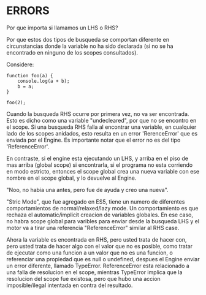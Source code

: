 # ERRORS

Por que importa si llamamos un LHS o RHS?

Por que estos dos tipos de busqueda se comportan diferente en circunstancias donde la variable no ha sido
declarada (si no se ha encontrado en ninguno de los scopes consultados).

Considere:

```
function foo(a) {
    console.log(a + b);
    b = a;
}

foo(2);
```

Cuando la busqueda RHS ocurre por primera vez, no va ser encontrada. Esto es dicho como una variable "undecleared",
por que no se encontro en el scope.
Si una busqueda RHS falla al encontrar una variable, en cualquier lado de los scopes anidados, esto resulta en un error
'RerenceError' que es enviada por el Engine. Es importante notar que el error no es del tipo 'ReferenceError'.

En contraste, si el engine esta ejecutando un LHS, y arriba en el piso de mas arriba (global scope) si encontrarla, si
el programa no esta corriendo en modo estricto, entonces el scope global crea una nueva variable con ese nombre en el
scope global, y lo devuelve al Engine.

"Noo, no habia una antes, pero fue de ayuda y creo una nueva".

"Stric Mode", que fue agregado en ES5, tiene un numero de diferentes comportamientos de normal/relaxed/lazy mode. Un
comportamiento es que rechaza el automatic/implicit creacion de variables globales. En ese caso, no habra scope
global para varibles para enviar desde la busqueda LHS y el motor va a tirar una referencia "ReferenceError" similar
al RHS case.

Ahora la variable es encontrada en RHS, pero usted trata de hacer con, pero usted trata de hacer algo con el valor
que no es posible, como tratar de ejecutar como una funcion a un valor que no es una funcion, o referenciar una
propiedad  que es null o undefined, despues el Engine enviar un error diferente, llamado TypeError.
ReferenceError esta relacionado a una falla de resolucion en el scope, mientras TypeError implica que la resolucion
del scope fue existosa, pero que hubo una accion imposible/ilegal intentada en contra del resultado.